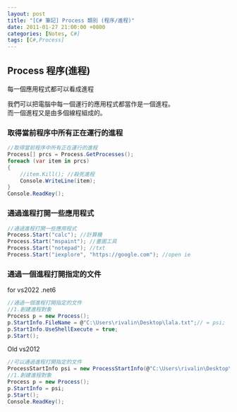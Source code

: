```yaml
---
layout: post
title: "[C# 筆記] Process 類別 (程序/進程)"
date: 2011-01-27 21:00:00 +0800
categories: [Notes, C#]
tags: [C#,Process]
---
```


## Process 程序(進程)
每一個應用程式都可以看成進程    

我們可以把電腦中每一個運行的應用程式都當作是一個進程。  
而一個進程又是由多個線程組成的。

### 取得當前程序中所有正在運行的進程

```c#
//取得當前程序中所有正在運行的進程
Process[] prcs = Process.GetProcesses();
foreach (var item in prcs)
{
    //item.Kill(); //殺死進程
    Console.WriteLine(item);
}
Console.ReadKey();
```

### 通過進程打開一些應用程式

```c#
//通過進程打開一些應用程式
Process.Start("calc"); //計算機
Process.Start("mspaint"); //畫圖工具
Process.Start("notepad"); //txt
Process.Start("iexplore", "https://google.com"); //open ie
```

### 通過一個進程打開指定的文件
for vs2022 .net6
```c#
//通過一個進程打開指定的文件
//1.創建進程對象
Process p = new Process();
p.StartInfo.FileName = @"C:\Users\rivalin\Desktop\lala.txt";// = psi;
p.StartInfo.UseShellExecute = true;
p.Start();

```
Old vs2012
```c#
//可以通過進程打開指定的文件
ProcessStartInfo psi = new ProcessStartInfo(@"C:\Users\rivalin\Desktop\lala.txt");
//1.創建進程對象
Process p = new Process();
p.StartInfo = psi;
p.Start();
Console.ReadKey();
```